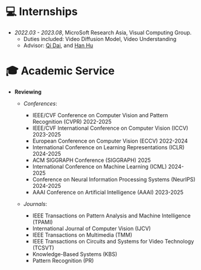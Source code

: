 # 💻 Internships
- *2022.03 - 2023.08*, MicroSoft Research Asia, Visual Computing Group.
  - Duties included:  Video Diffusion Model,  Video Understanding
  - Advisor: [Qi Dai](https://scholar.google.com/citations?user=NSJY12IAAAAJ&hl=en), and [Han Hu](https://scholar.google.com/citations?user=Jkss014AAAAJ&hl=en)



# 🎓 Academic Service
- **Reviewing**  
  - *Conferences*: 
    - IEEE/CVF Conference on Computer Vision and Pattern Recognition (CVPR) 2022-2025
    - IEEE/CVF International Conference on Computer Vision (ICCV) 2023-2025
    - European Conference on Computer Vision (ECCV) 2022-2024
    - International Conference on Learning Representations (ICLR) 2024-2025
    - ACM SIGGRAPH Conference (SIGGRAPH) 2025
    - International Conference on Machine Learning (ICML) 2024-2025
    - Conference on Neural Information Processing Systems (NeurIPS) 2024-2025
    - AAAI Conference on Artificial Intelligence (AAAI) 2023-2025

  - *Journals*:
    - IEEE Transactions on Pattern Analysis and Machine Intelligence (TPAMI)
    - International Journal of Computer Vision (IJCV)
    - IEEE Transactions on Multimedia (TMM)
    - IEEE Transactions on Circuits and Systems for Video Technology (TCSVT)
    - Knowledge-Based Systems (KBS)
    - Pattern Recognition (PR)



